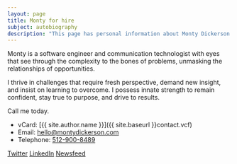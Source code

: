 ```yaml
---
layout: page
title: Monty for hire
subject: autobiography
description: "This page has personal information about Monty Dickerson."
---
```


Monty is a software engineer and communication technologist
with eyes that see through the complexity to the bones of problems,
unmasking the relationships of opportunities.

I thrive in challenges that require fresh perspective, demand new insight,
and insist on learning to overcome.
I possess innate strength to remain confident, stay true to purpose,
and drive to results.

Call me today.

<!-- Send me a note? I would love to hear from you. -->

* vCard: [{{ site.author.name }}]({{ site.baseurl }}contact.vcf)
* Email: <a href='m&#97;&#105;lto&#58;hel&#108;o&#64;mo%6E&#37;74yd&#105;c%&#54;B%65rson&#46;%63&#37;&#54;Fm'>h&#101;l&#108;&#111;&#64;mo&#110;t&#121;dicke&#114;son&#46;com</a>
* Telephone: <a href='tel:+1&#45;5%&#51;1&#50;-9%300&#45;&#56;4&#56;%39'>5&#49;2&#45;900-8489</a>

<p class="socialicons">
    <a class="twitter" href="https://twitter.com/{{ site.author.twitter }}"
      title="Twitter">Twitter</a>
    <a class="linkedin" href="https://linkedin.com/in/{{ site.author.linkedin }}"
      title="LinkedIn">LinkedIn</a>
    <a class="feed" href="{{ site.baseurl }}tech/atom.xml"
      title="Newsfeed">Newsfeed</a>
</p>
